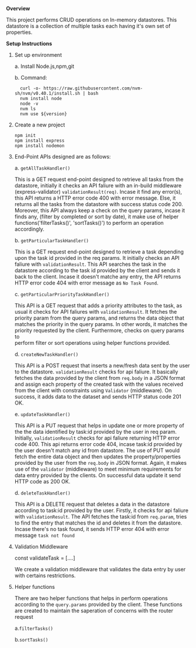 **Overview**

This project performs CRUD operations on In-memory datastores. This datastore is a collection of multiple tasks each having it's own set of properties.

**Setup Instructions**

1. Set up environment
       
      a. Install Node.js,npm,git


      b. Command:
   
         curl -o- https://raw.githubusercontent.com/nvm-sh/nvm/v0.40.1/install.sh | bash
         nvm install node
         node -v
         nvm ls
         nvm use ${version}
   
3. Create a new project


       npm init
       npm install express
       npm install nodemon
       
       
   
4. End-Point APIs designed are as follows:

   a.  `getAllTaskHandler()`


    This is a GET request end-point designed to retrieve all tasks from the datastore, initially it checks an API faliure with an in-build middleware (express-validator)
    `validationResult(req)`. Incase it find any error(s), this API returns a HTTP error code 400 with error message. Else, it returns all the tasks from the datastore with success status code
    200. Moreover, this API always keep a check on the query params, incase it finds any, (filter by completed or sort by date), it make use of helper functions('filterTasks()', 'sortTasks()') 
    to perform an operation accordingly.


   b. `getParticularTaskHandler()`


     This is a GET request end-point designed to retrieve a task depending upon the task id provided in the req params. It initially checks an API faliure with `validationResult`.
     This API searches the task in the datastore according to the task id provided by the client and sends it back to the client. Incase it doesn't matche any entry, the API returns HTTP error        code 404 with error message as `No Task Found`.


 
    c. `getParticularPriorityTaskHandler()`
  

   This API is a GET request that adds a priority attributes to the task, as usual it checks for API faliures with `validationResult`. It fetches the priority param from the query params,
   and returns the data object that matches the priority in the query params. In other words, it matches the priority requested by the client. Furthermore, checks on query params to          
   perform filter or sort operations using helper functions provided.



   d. `createNewTaskHandler()`


   This API is a POST request that inserts a new/fresh data sent by the user to the datastore. `validationResult` checks for api faliure. It basically fetches 
   the data provided by the client from `req.body` in a JSON format and assign each property of the created task with the values received from the client with 
   constraints using `Validator` (middleware). On success, it adds data to the dataset and sends HTTP status code 201 OK.




   e. `updateTaskHandler()`


   This API is a PUT request that helps in update one or more property of the the data identified by task:id provided  by the user in req param. Initially, `validationResult` checks for api 
   faliure returning HTTP error code 400. This api returns error code 404, incase task:id provided by the user doesn't match any id from datastore. The use of PUT would fetch the entire data 
   object and then updates the property/properties provided by the user from the `req.body` in JSON format. Again, it makes use of the `validator` (middleware) to meet minimum requirements for 
   data entry provided by the clients. On successful data update it send HTTP code as 200 OK.




   d. `deleteTaskHandler()`



   This API is a DELETE request that deletes a data in the datastore according to task:id provided by the user. Firstly, it checks for api faliure with `validationResult`.
   The API fetches the task:id from `req.param`, tries to find the entry that matches the id and deletes it from the datastore. Incase there's no task found, it sends HTTP error 404 with error      message `task not found`




4. Validation Middleware

      const validateTask = [....]

   
      We create a validation middleware that validates the data entry by user with certains restrictions.


5. Helper functions

      There are two helper functions that helps in perform operations according to the `query.params` provided by the client. These functions are created to maintain the saperation of concerns        with the router request

     a.`filterTasks()`

   
     b.`sortTasks()`
   
   
   
